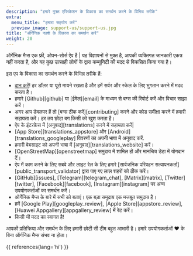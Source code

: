 ```yaml
---
description: "हमारे मुफ्त एप्लिकेशन के विकास का समर्थन करने के विभिन्न तरीके"
extra:
  menu_title: "हमारा सहयोग करें"
  preview_image: support-us/support-us.jpg
title: "ऑर्गेनिक नक़्शे के विकास का समर्थन करें"
weight: 20
---
```


ऑर्गेनिक मैप्स एक फ्री, ओपन-सोर्स ऐप है | यह विज्ञापनों से मुक्त है, आपकी
व्यक्तिगत जानकारी एकत्र नहीं करता है, और यह कुछ उत्साही लोगों के द्वारा
कम्यूनिटी की मदद से विकसित किया गया है।

इस एप के विकास का समर्थन करने के विभिन्न तरीके हैं:

- [दान करें](@/donate/index.hi.md)! हर डॉलर या यूरो मायने रखता है और हमें सर्वर
  और स्केल के लिए भुगतान करने में मदद करता है।
- हमारे [Github][github] या [ईमेल][email] के माध्यम से बग्स की रिपोर्ट करें
  और विचार साझा करें।
- अगर आप डेवलपर हैं तो [बग्स ठीक करें][contributing] करने और कोड समीक्षा
  करने में हमारी सहायता करें। हर तय छोटा बग किसी को खुश करता है।
- ऐप के इंटरफ़ेस में [अनुवाद][translations] करने में सहायता करें|
- [App Store][translations_appstore] और [Android][translations_googleplay]
  विवरणों का अपनी भाषा में अनुवाद करें.
- हमारी वेबसाइट को अपनी भाषा में [अनुवाद][translations_website] करें।
- [OpenStreetMap][openstreetmap] समुदाय में शामिल हों और मानचित्र डेटा में
  योगदान दें।
- ऐप में काम करने के लिए सबवे और लाइट रेल के लिए हमारे [सार्वजनिक परिवहन
  सत्यापनकर्ता][public_transport_validator] द्वारा पाए गए लाल शहरों को ठीक
  करें।
- [GitHub][issues], [Telegram][telegram_chat], [Matrix][matrix],
  [Twitter][twitter], [Facebook][facebook], [Instagram][instagram] पर अन्य
  उपयोगकर्ताओं का समर्थन करें।
- ऑर्गेनिक मैप्स के बारे में सभी को बताएं। एक बड़ा समुदाय एक मजबूत समुदाय
  है।
- हमें [Google Play][googleplay_review], [Apple Store][appstore_review], [Huawei
  Appgallery][appgallery_review] में रेट करें।
- किसी भी मदद का स्वागत है!

आपकी प्रतिक्रिया और समर्थन के लिए हमारी छोटी सी टीम बहुत आभारी है। हमारे
उपयोगकर्ताओं ❤️ के बिना ऑर्गनिक मैप्स संभव ना होता।

{{ references(lang='hi') }}
